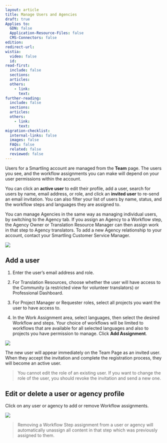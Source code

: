 ```yaml
---
layout: article
title: Manage Users and Agencies
draft: true
Applies to:
  GDN: false
  Application-Resource-Files: false
  CMS-Connectors: false
edition:
redirect-url:
wistia:
  video: false
  id:
read-first:
  include: false
  sections:
  articles:
  others:
    - link:
      text:
further-reading:
  include: false
  sections:
  articles:
  others:
    - link:
      text:
migration-checklist:
  internal-links: false
  images: false
  FAQs: false
  related: false
  reviewed: false
---
```


Users for a Smartling account are managed from the **Team** page. The users you see, and the workflow assignments you can make will depend on your user permissions within the account.

You can click an **active user** to edit their profile, add a user, search for users by name, email address, or role, and click an **invited user** to re-send an email invitation. You can also filter your list of users by name, status, and the workflow steps and languages they are assigned to.

You can manage Agencies in the same way as managing individual users, by switching to the Agency tab. If you assign an Agency to a Workflow step, the Agency Owner or Translation Resource Manager can then assign work in that step to Agency translators. To add a new Agency relationship to your account, contact your Smartling Customer Service Manager.

![](/hc/en-us/article_attachments/208878587/Smartling___Team.png)

## Add a user

1) Enter the user’s email address and role.

2) For Translation Resources, choose whether the user will have access to the Community (a restricted view for volunteer translators) or Professional Dashboard.

3) For Project Manager or Requester roles, select all projects you want the user to have access to.

4) In the Work Assignment area, select languages, then select the desired Workflow and steps. Your choice of workflows will be limited to workflows that are available for all selected languages and also to projects you have permission to manage. Click **Add Assignment**.  

![](/hc/en-us/article_attachments/208878867/Smartling___Team.png)    

The new user will appear immediately on the Team Page as an invited user. When they accept the invitation and complete the registration process, they will become an active user.

> You cannot edit the role of an existing user. If you want to change the role of the user, you should revoke the invitation and send a new one.

## Edit or delete a user or agency profile

Click on any user or agency to add or remove Workflow assignments.

![](/hc/en-us/article_attachments/208878947/Smartling___Team_and_Translation_Resources_-_Google_Drive.png)

> Removing a Workflow Step assignment from a user or agency will automatically unassign all content in that step which was previously assigned to them.